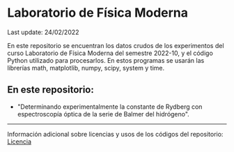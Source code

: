# Laboratorio de Física Moderna
Last update: 24/02/2022

En este repositorio se encuentran los datos crudos de los experimentos del curso Laboratorio de Física Moderna del semestre 2022-10, y el código Python utilizado para procesarlos.
En estos programas se usarán las librerías math, matplotlib, numpy, scipy, system y time.

## En este repositorio:

- "Determinando experimentalmente la constante de Rydberg con espectroscopía óptica de la serie de Balmer del hidrógeno".
---
Información adicional sobre licencias y usos de los códigos del repositorio: [Licencia](https://github.com/Lucas-Nieto/Laboratorio_Fisica_Moderna/blob/main/LICENSE)
